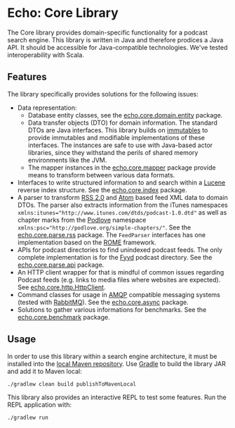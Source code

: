 # Echo: Core Library

The Core library provides domain-specific functionality for a podcast search engine. This library is written in Java and therefore prodices a Java API. It should be accessible for Java-compatible technologies. We've tested interoperability with Scala.

## Features

The library specifically provides solutions for the following issues:

* Data representation:
    * Database entity classes, see the [echo.core.domain.entity](src/main/java/echo/core/domain/entity/) package.
    * Data transfer objects (DTO) for domain information. The standard DTOs are Java interfaces. This library builds on [immutables](https://immutables.github.io) to provide immutables and modifiable implementations of these interfaces. The instances are safe to use with Java-based actor libraries, since they withstand the perils of shared memory environments like the JVM.
    * The mapper instances in the [echo.core.mapper](src/main/java/echo/core/mapper/) package provide means to transform between various data formats.
* Interfaces to write structured information to and search within a [Lucene](https://lucene.apache.org) reverse index structure. See the [echo.core.index](src/main/java/echo/core/index/) package.
* A parser to transform [RSS 2.0](http://​cyber.​harvard.​edu/​rss/​rss.​html) and [Atom](https://​tools.​ietf.​org/​html/​rfc4287) based feed XML data to domain DTOs. The parser also extracts information from the iTunes namespaces `xmlns:itunes="http://www.itunes.com/dtds/podcast-1.0.dtd"` as well as chapter marks from the [Podlove](https://​podlove.​org/​simple-​chapters/​) namespace `xmlns:psc="http://podlove.org/simple-chapters/"`. See the [echo.core.parse.rss](src/main/java/echo/core/parse/rss/) package. The `FeedParser` interfaces has one implementation based on the [ROME](https://rometools.github.io/rome/) framework. 
* APIs for podcast directories to find unindexed podcast feeds. The only complete implementation is for the [Fyyd](https://fyyd.de) podcast directory. See the [echo.core.parse.api](src/main/java/echo/core/parse/api/) package.
* An HTTP client wrapper for that is mindful of common issues regarding Podcast feeds (e.g. links to media files where websites are expected). See [echo.core.http.HttpClient](src/main/scala/echo/core/http/HttpClient.scala).
* Command classes for usage in [AMQP](https://en.wikipedia.org/wiki/Advanced_Message_Queuing_Protocol) compatible messaging systems (tested with [RabbitMQ](https://www.rabbitmq.com)). See the [echo.core.async](src/main/java/echo/core/async/) package.
* Solutions to gather various informations for benchmarks. See the [echo.core.benchmark](src/main/java/echo/core/benchmark/) package.

## Usage

In order to use this library within a search engine architecture, it must be installed into the [local Maven repository](https://maven.apache.org/guides/mini/guide-3rd-party-jars-local.html). Use [Gradle](https://gradle.org) to build the library JAR and add it to Maven local:

    ./gradlew clean build publishToMavenLocal

This library also provides an interactive REPL to test some features. Run the REPL application with:

    ./gradlew run